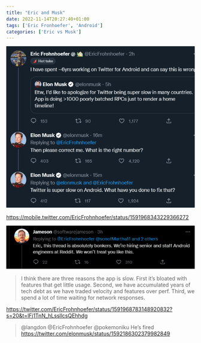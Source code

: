 ```yaml
---
title: "Eric and Musk"
date: 2022-11-14T20:27:40+01:00
tags: ['Eric Fronhoefer', 'Android']
categories: ['Eric vs Musk']
---
```


![](2022-11-14-eric1.png)

https://mobile.twitter.com/EricFrohnhoefer/status/1591968343229366272

![](eric2.png)

> I think there are three reasons the app is slow. First it’s bloated with features that get little usage. Second, we have accumulated years of tech debt as we have traded velocity and features over perf. Third, we spend a lot of time waiting for network responses.

https://twitter.com/EricFrohnhoefer/status/1591968783148920832?s=20&t=lFj1TnN_hLssllcsQEhhdg

> @langdon @EricFrohnhoefer @pokemoniku He’s fired
https://twitter.com/elonmusk/status/1592186302379982849

